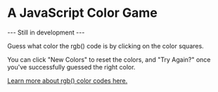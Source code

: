# A JavaScript Color Game
--- Still in development ---  

Guess what color the rgb() code is by clicking on the color squares.

You can click "New Colors" to reset the colors, and "Try Again?" once you've
successfully guessed the right color.

[Learn more about rgb() color codes here.](http://www.w3schools.com/html/html_colors.asp)

